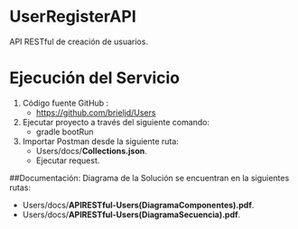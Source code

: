 # UserRegisterAPI
API RESTful de creación de usuarios.


# Ejecución del Servicio
1. Código fuente GitHub :
   - https://github.com/brieljd/Users
2. Ejecutar proyecto a través del siguiente comando:
   - gradle bootRun
3. Importar Postman desde la siguiente ruta:
   - Users/docs/**Collections.json**.
   - Ejecutar request.


##Documentación:
Diagrama de la Solución se encuentran en la siguientes rutas:
   - Users/docs/**APIRESTful-Users(DiagramaComponentes).pdf**.
   - Users/docs/**APIRESTful-Users(DiagramaSecuencia).pdf**.
